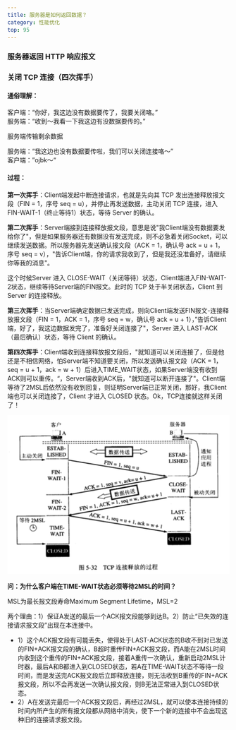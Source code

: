 ```yaml
---
title: 服务器是如何返回数据？
category: 性能优化
top: 95
---
```



### 服务器返回 HTTP 响应报文

### 关闭 TCP 连接（四次挥手）

#### 通俗理解：

客户端：“你好，我这边没有数据要传了，我要关闭咯。”  
服务端：“收到～我看一下我这边有没数据要传的。”

服务端传输剩余数据

服务端：“我这边也没有数据要传啦，我们可以关闭连接咯～”  
客户端：”ojbk～“

#### 过程：

**第一次挥手**：Client端发起中断连接请求，也就是先向其 TCP 发出连接释放报文段（FIN = 1，序号 seq = u），并停止再发送数据，主动关闭 TCP 连接，进入 FIN-WAIT-1（终止等待1）状态，等待 Server 的确认。

**第二次挥手**：Server端接到连接释放报文段，意思是说"我Client端没有数据要发给你了"，但是如果服务器还有数据没有发送完成，则不必急着关闭Socket，可以继续发送数据。所以服务器先发送确认报文段（ACK = 1，确认号 ack = u + 1，序号 seq = v），"告诉Client端，你的请求我收到了，但是我还没准备好，请继续你等我的消息"。

这个时候Server 进入 CLOSE-WAIT（关闭等待）状态，Client端进入FIN-WAIT-2状态，继续等待Server端的FIN报文。此时的 TCP 处于半关闭状态，Client 到 Server 的连接释放。

**第三次挥手**：当Server端确定数据已发送完成，则向Client端发送FIN报文-连接释放报文段（FIN = 1，ACK = 1，序号 seq = w，确认号 ack = u + 1），”告诉Client端，好了，我这边数据发完了，准备好关闭连接了"，Server 进入 LAST-ACK（最后确认）状态，等待 Client 的确认。

**第四次挥手**：Client端收到连接释放报文段后，"就知道可以关闭连接了，但是他还是不相信网络，怕Server端不知道要关闭，所以发送确认报文段（ACK = 1，seq = u + 1，ack = w + 1）后进入TIME\_WAIT状态，如果Server端没有收到ACK则可以重传。“，Server端收到ACK后，"就知道可以断开连接了"。Client端等待了2MSL后依然没有收到回复，则证明Server端已正常关闭，那好，我Client端也可以关闭连接了，Client 才进入 CLOSED 状态。Ok，TCP连接就这样关闭了！

![](../../assets/54797753-6f6e1e00-4c90-11e9-88f3-cf9fc6a0ef73.png)



**问：为什么客户端在TIME-WAIT状态必须等待2MSL的时间？**

MSL为最长报文段寿命Maximum Segment Lifetime，MSL=2

两个理由：1）保证A发送的最后一个ACK报文段能够到达B。2）防止“已失效的连接请求报文段”出现在本连接中。

* 1）这个ACK报文段有可能丢失，使得处于LAST-ACK状态的B收不到对已发送的FIN+ACK报文段的确认，B超时重传FIN+ACK报文段，而A能在2MSL时间内收到这个重传的FIN+ACK报文段，接着A重传一次确认，重新启动2MSL计时器，最后A和B都进入到CLOSED状态，若A在TIME-WAIT状态不等待一段时间，而是发送完ACK报文段后立即释放连接，则无法收到B重传的FIN+ACK报文段，所以不会再发送一次确认报文段，则B无法正常进入到CLOSED状态。
* 2）A在发送完最后一个ACK报文段后，再经过2MSL，就可以使本连接持续的时间内所产生的所有报文段都从网络中消失，使下一个新的连接中不会出现这种旧的连接请求报文段。

